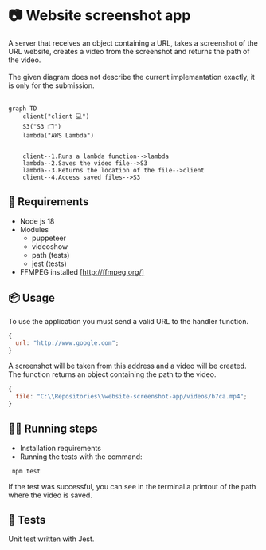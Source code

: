 # 📷 Website screenshot app

A server that receives an object containing a URL, takes a screenshot of the URL website, creates a video from the screenshot and returns the path of the video.
</br>
</br>
The given diagram does not describe the current implemantation exactly, it is only for the submission.
</br>
</br>

```mermaid
graph TD
    client("client 💻")
    S3("S3 🗂")
    lambda("AWS Lambda")


    client--1.Runs a lambda function-->lambda
    lambda--2.Saves the video file-->S3
    lambda--3.Returns the location of the file-->client
    client--4.Access saved files-->S3

```

## 📃 Requirements

- Node js 18
- Modules
  - puppeteer
  - videoshow
  - path (tests)
  - jest (tests)
- FFMPEG installed [http://ffmpeg.org/]

## 📦 Usage

To use the application you must send a valid URL to the handler function.

```js
{
  url: "http://www.google.com";
}
```

A screenshot will be taken from this address and a video will be created.
The function returns an object containing the path to the video.

```js
{
  file: "C:\\Repositories\\website-screenshot-app/videos/b7ca.mp4";
}
```

## 🏃‍♂️ Running steps

- Installation requirements
- Running the tests with the command:

```js
 npm test
```

If the test was successful, you can see in the terminal a printout of the path where the video is saved.

## 🧪 Tests

Unit test written with Jest.
